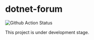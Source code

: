 # dotnet-forum

![Github Action Status](https://github.com/rkttu/dotnet-forum/workflows/.NET%20Core/badge.svg)

This project is under development stage.
